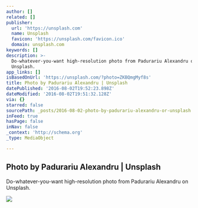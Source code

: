 ```yaml
---
author: []
related: []
publisher:
  url: 'https://unsplash.com'
  name: Unsplash
  favicon: 'https://unsplash.com/favicon.ico'
  domain: unsplash.com
keywords: []
description: >-
  Do-whatever-you-want high-resolution photo from Padurariu Alexandru on
  Unsplash.
app_links: []
isBasedOnUrl: 'https://unsplash.com/?photo=ZKBQmgMyf8s'
title: Photo by Padurariu Alexandru | Unsplash
datePublished: '2016-08-02T19:52:23.898Z'
dateModified: '2016-08-02T19:51:32.128Z'
via: {}
starred: false
sourcePath: _posts/2016-08-02-photo-by-padurariu-alexandru-or-unsplash.md
inFeed: true
hasPage: false
inNav: false
_context: 'http://schema.org'
_type: MediaObject

---
```

<article style=""><h1>Photo by Padurariu Alexandru | Unsplash</h1><p>Do-whatever-you-want high-resolution photo from Padurariu Alexandru on Unsplash.</p><img src="http://images.unsplash.com/photo-1446797376004-9352dfc9f789?ixlib=rb-0.3.5&amp;q=80&amp;fm=jpg&amp;crop=entropy&amp;w=1080&amp;fit=max&amp;s=69456cfc0f4d312538621db6007ea1fc" /></article>